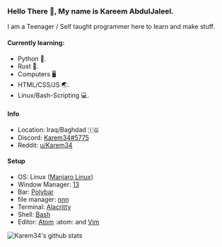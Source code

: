 ### Hello There :wave:, My name is Kareem AbdulJaleel. 
I am a Teenager / Self taught programmer here to learn and make stuff.

#### Currently learning:
- Python :snake:.
- Rust 🦀.
- Computers :desktop_computer:
- HTML/CSS/JS :earth_asia:.
- Linux/Bash-Scripting :computer:.

#### Info
- Location: Iraq/Baghdad :iraq:
- Discord: [Karem34#5775](https://)
- Reddit: [u/Karem34](www.reddit.com/user/karem34)

#### Setup
- OS: Linux ([Manjaro Linux](https://manjaro.org/))
- Window Manager: [13](https://github.com/i3/i3)
- Bar: [Polybar](https://github.com/polybar/polybar)
- file manager: [nnn](https://github.com/jarun/nnn)
- Terminal: [Alacritty](https://github.com/alacritty/alacritty)
- Shell: [Bash](https://www.gnu.org/software/bash/)
- Editor: [Atom](https://github.com/atom/atom) :atom: and [Vim](https://github.com/vim/vim)


  
![Karem34's github stats](https://github-readme-stats.vercel.app/api?username=karem34&bg_color=0D1117&title_color=58A6FF&text_color=8B949E&icon_color=8B949E&hide_border=true)
